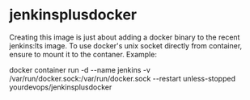 # jenkinsplusdocker
Creating this image is just about adding a docker binary to the recent jenkins:lts image.
To use docker's unix socket directly from container, ensure to mount it to the contaner. Example:

docker container run -d --name jenkins -v /var/run/docker.sock:/var/run/docker.sock --restart unless-stopped yourdevops/jenkinsplusdocker
